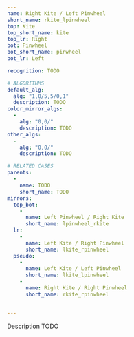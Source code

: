 ```yaml
---
name: Right Kite / Left Pinwheel
short_name: rkite_lpinwheel
top: Kite
top_short_name: kite
top_lr: Right
bot: Pinwheel
bot_short_name: pinwheel
bot_lr: Left

recognition: TODO

# ALGORITHMS
default_alg:
  alg: "1,0/5,5/0,1"
  description: TODO
color_mirror_algs:
  -
    alg: "0,0/"
    description: TODO
other_algs:
  -
    alg: "0,0/"
    description: TODO

# RELATED CASES
parents:
  -
    name: TODO
    short_name: TODO
mirrors:
  top_bot:
    -
      name: Left Pinwheel / Right Kite
      short_name: lpinwheel_rkite
  lr:
    -
      name: Left Kite / Right Pinwheel
      short_name: lkite_rpinwheel
  pseudo:
    -
      name: Left Kite / Left Pinwheel
      short_name: lkite_lpinwheel
    -
      name: Right Kite / Right Pinwheel
      short_name: rkite_rpinwheel


---
```


Description TODO

